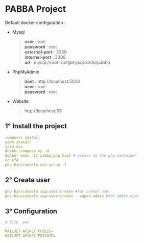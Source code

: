 # PABBA Project

Default docker configuration : 
- Mysql <br>
   > **user** : root  
     **password** : root  
     **external-port** : 3350  
     **internal-port** : 3306   
     **url** : mysql://root:root@mysql:3306/pabba   
- PhpMyAdmin <br>
    > **host** : http://localhost:5003  
      **user** : root  
      **password** : root  
- Website <br>
    > http://localhost:33                   
## 1° Install the project
```yaml
composer install
yarn install 
yarn dev
docker-compose up -d
docker exec -it pabba_php bash # access to the php container
cd sf4
php bin/console doc:sc:up -f    
``` 
## 2° Create user
````yaml
php bin/console app:user:create #for normal user
php bin/console app:user:create --super-admin #for admin user
````
## 3° Configuration
```yaml
# file .env

MAILJET_APIKEY_PUBLIC=
MAILJET_APIKEY_PRIVATE=
```
